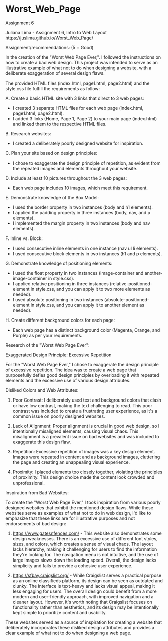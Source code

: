 # Worst_Web_Page
Assignment 6

Juliana Lima - Assignment 6, Intro to Web Layout
https://juslima.github.io/Worst_Web_Page/

Assignment/recommendations: (5 = Good)

In the creation of the "Worst Web Page Ever,". I followed the instructions on how to create a bad web design. This project was intended to serve as an illustrative example of what not to do when designing a website, with a deliberate exaggeration of several design flaws.

The provided HTML files (index.html, page1.html, page2.html) and the style.css file fulfill the requirements as follow:

A. Create a basic HTML site with 3 links that direct to 3 web pages:
   - I created 3 separate HTML files for each web page (index.html, page1.html, page2.html).
   - I added 3 links (Home, Page 1, Page 2) to your main page (index.html) and linked them to the respective HTML files.

B. Research websites:
   - I created a deliberately poorly designed website for inspiration.

C. Plan your site based on design principles:
   - I chose to exaggerate the design principle of repetition, as evident from the repeated images and elements throughout your website.

D. Include at least 10 pictures throughout the 3 web pages:
   - Each web page includes 10 images, which meet this requirement.

E. Demonstrate knowledge of the Box Model:
   - I used the border property in two instances (body and h1 elements).
   - I applied the padding property in three instances (body, nav, and p elements).
   - I implemented the margin property in two instances (body and nav elements).

F. Inline vs. Block:
   - I used consecutive inline elements in one instance (nav ul li elements).
   - I used consecutive block elements in two instances (h1 and p elements).

G. Demonstrate knowledge of positioning elements:
 - I used the float property in two instances (image-container and another-image-container in style.css).
  - I applied relative positioning in three instances (relative-positioned-element in style.css, and you can apply it to two more elements as needed).
   - I used absolute positioning in two instances (absolute-positioned-element in style.css, and you can apply it to another element as needed).

H. Create different background colors for each page:
   - Each web page has a distinct background color (Magenta, Orange, and Purple) as per your requirements.


Research of the "Worst Web Page Ever":


Exaggerated Design Principle: Excessive Repetition

For the "Worst Web Page Ever," I chose to exaggerate the design principle of excessive repetition. The idea was to create a web page that purposefully defies good design principles by overloading it with repeated elements and the excessive use of various design attributes.

Disliked Colors and Web Attributes:

1. Poor Contrast: I deliberately used text and background colors that clash or have low contrast, making the text challenging to read. This poor contrast was included to create a frustrating user experience, as it's a common issue on poorly designed websites.

2. Lack of Alignment: Proper alignment is crucial in good web design, so I intentionally misaligned elements, causing visual chaos. This misalignment is a prevalent issue on bad websites and was included to exaggerate this design flaw.

3. Repetition: Excessive repetition of images was a key design element. Images were repeated in content and as background images, cluttering the page and creating an unappealing visual experience.

4. Proximity: I placed elements too closely together, violating the principles of proximity. This design choice made the content look crowded and unprofessional.

Inspiration from Bad Websites:

To create the "Worst Web Page Ever," I took inspiration from various poorly designed websites that exhibit the mentioned design flaws. While these websites serve as examples of what not to do in web design, I'd like to emphasize that these links are for illustrative purposes and not endorsements of bad design:

1. https://www.gatesnfences.com/ - This website also demonstrates some design weaknesses. There is an excessive use of different font styles, sizes, and colors, which creates a sense of visual chaos. The layout lacks hierarchy, making it challenging for users to find the information they're looking for. The navigation menu is not intuitive, and the use of large images slows down the loading speed. Overall, the design lacks simplicity and fails to provide a cohesive user experience.

2. https://sfbay.craigslist.org/ - While Craigslist serves a practical purpose as an online classifieds platform, its design can be seen as outdated and clunky. The interface is text-heavy and lacks visual appeal, making it less engaging for users. The overall design could benefit from a more modern and user-friendly approach, with improved navigation and a cleaner layout. However, it's worth noting that Craigslist focuses on functionality rather than aesthetics, and its design may be intentionally kept simple to prioritize content and usability.

These websites served as a source of inspiration for creating a website that deliberately incorporates these disliked design attributes and provides a clear example of what not to do when designing a web page.



